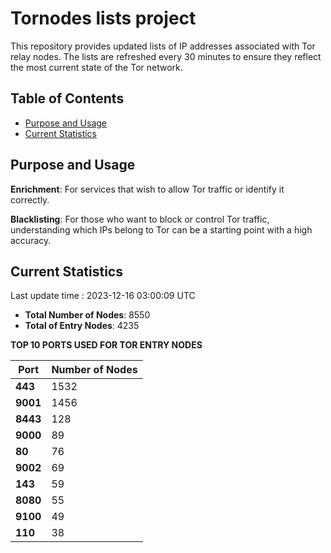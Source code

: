 # Tornodes lists project

This repository provides updated lists of IP addresses associated with Tor relay nodes. The lists are refreshed every 30 minutes to ensure they reflect the most current state of the Tor network.

## Table of Contents

- [Purpose and Usage](#purpose-and-usage)
- [Current Statistics](#current-statistics)


## Purpose and Usage

**Enrichment**: For services that wish to allow Tor traffic or identify it correctly.

**Blacklisting**: For those who want to block or control Tor traffic, understanding which IPs belong to Tor can be a starting point with a high accuracy.

## Current Statistics

Last update time : 2023-12-16 03:00:09 UTC

- **Total Number of Nodes**: 8550
- **Total of Entry Nodes**: 4235

**TOP 10 PORTS USED FOR TOR ENTRY NODES**

| **Port** | **Number of Nodes** |
|------|-----------------|
| **443**   | 1532  |
| **9001**   | 1456  |
| **8443**   | 128  |
| **9000**   | 89  |
| **80**   | 76  |
| **9002**   | 69  |
| **143**   | 59  |
| **8080**   | 55  |
| **9100**   | 49  |
| **110**   | 38  |

